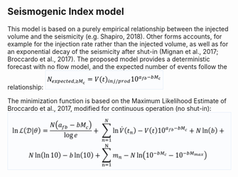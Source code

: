 ## Seismogenic Index model
This model is based on a purely empirical relationship between the injected volume and the 
seismicity (e.g. Shapiro, 2018).  Other forms accounts, for example for the injection rate rather than the injected volume, as well as for an exponential decay of the seismicity after shut-in (Mignan et al., 2017; Broccardo et al., 2017).
The proposed model provides a deterministic forecast with no flow model, and the expected number of events follow the relationship:
![equation](https://github.com/RitzVanille/HengillSeismicityForecastingModels/raw/main/SeismogenicIndex/Nexpected_SeismogenicIndex.png)

The minimization function is based on the Maximum Likelihood Estimate of Broccardo et al., 2017, modified for continuous operation (no shut-in): 
![equation](https://github.com/RitzVanille/HengillSeismicityForecastingModels/raw/main/SeismogenicIndex/MLE_SeismogenicIndex.png)
